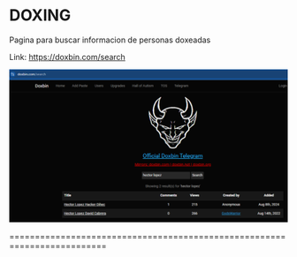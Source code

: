 DOXING
=======

Pagina para buscar informacion de personas doxeadas

Link: https://doxbin.com/search

![Diagrama explicativo](./image.png)

=========================================================================